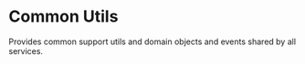 # Common Utils

Provides common support utils and domain objects and events
shared by all services.
